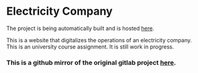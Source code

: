 # Electricity Company

The project is being automatically built and is hosted [here](https://electricity-company.herokuapp.com/).

This is a website that digitalizes the operations of an electricity company.
This is an university course assignment. It is still work in progress.

### This is a github mirror of the original gitlab project [here](https://gitlab.com/runt1m33rr0r/electricity_company).
